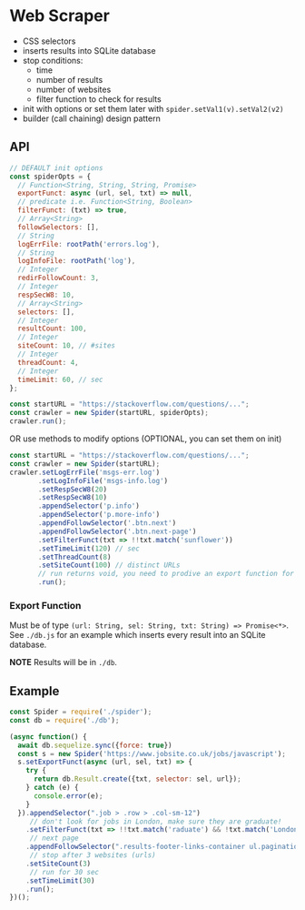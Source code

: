 # Web Scraper

- CSS selectors
- inserts results into SQLite database
- stop conditions:
  - time
  - number of results
  - number of websites
  - filter function to check for results
- init with options or set them later with `spider.setVal1(v).setVal2(v2)`
- builder (call chaining) design pattern

## API 

```js
// DEFAULT init options
const spiderOpts = {
  // Function<String, String, String, Promise>
  exportFunct: async (url, sel, txt) => null,
  // predicate i.e. Function<String, Boolean>
  filterFunct: (txt) => true, 
  // Array<String>
  followSelectors: [], 
  // String
  logErrFile: rootPath('errors.log'),
  // String
  logInfoFile: rootPath('log'),
  // Integer
  redirFollowCount: 3,
  // Integer
  respSecW8: 10,
  // Array<String>
  selectors: [], 
  // Integer
  resultCount: 100,
  // Integer
  siteCount: 10, // #sites
  // Integer
  threadCount: 4,
  // Integer
  timeLimit: 60, // sec
};

const startURL = "https://stackoverflow.com/questions/...";
const crawler = new Spider(startURL, spiderOpts);
crawler.run();
```

<p>OR use methods to modify options (OPTIONAL, you can set them on init)</p>

```js
const startURL = "https://stackoverflow.com/questions/...";
const crawler = new Spider(startURL);
crawler.setLogErrFile('msgs-err.log')
       .setLogInfoFile('msgs-info.log')
       .setRespSecW8(20)
       .setRespSecW8(10)
       .appendSelector('p.info')
       .appendSelector('p.more-info')
       .appendFollowSelector('.btn.next')
       .appendFollowSelector('.btn.next-page')
       .setFilterFunct(txt => !!txt.match('sunflower'))
       .setTimeLimit(120) // sec
       .setThreadCount(8)
       .setSiteCount(100) // distinct URLs
       // run returns void, you need to prodive an export function for each result (see below)
       .run(); 
```

### Export Function

Must be of type `(url: String, sel: String, txt: String) => Promise<*>`.
See `./db.js` for an example which inserts every result into an SQLite database.

**NOTE** Results will be in `./db`.         

## Example

```js
const Spider = require('./spider');
const db = require('./db');

(async function() {
  await db.sequelize.sync({force: true})
  const s = new Spider('https://www.jobsite.co.uk/jobs/javascript');
  s.setExportFunct(async (url, sel, txt) => {
    try {
      return db.Result.create({txt, selector: sel, url});
    } catch (e) {
      console.error(e);
    }
  }).appendSelector(".job > .row > .col-sm-12")
     // don't look for jobs in London, make sure they are graduate!
    .setFilterFunct(txt => !!txt.match('raduate') && !txt.match('London'))
     // next page 
    .appendFollowSelector(".results-footer-links-container ul.pagination li a[href*='page=']") 
     // stop after 3 websites (urls)
    .setSiteCount(3)
     // run for 30 sec
    .setTimeLimit(30)
    .run();
})();
```
